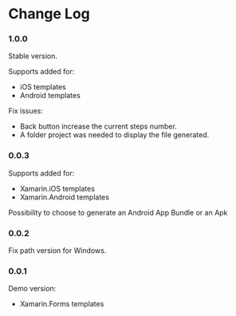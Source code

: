 # Change Log

### 1.0.0
Stable version.

Supports added for:
- iOS templates
- Android templates

Fix issues:
- Back button increase the current steps number.
- A folder project was needed to display the file generated.

### 0.0.3
Supports added for:
- Xamarin.iOS templates
- Xamarin.Android templates

Possibility to choose to generate an Android App Bundle or an Apk

### 0.0.2
Fix path version for Windows.

### 0.0.1

Demo version:
- Xamarin.Forms templates